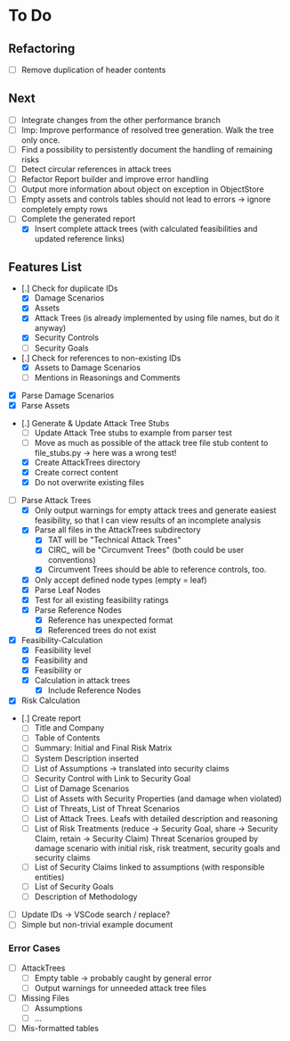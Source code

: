 # To Do

## Refactoring

* [ ] Remove duplication of header contents

## Next

* [ ] Integrate changes from the other performance branch
* [ ] Imp: Improve performance of resolved tree generation. Walk the tree only once.
* [ ] Find a possibility to persistently document the handling of remaining risks
* [ ] Detect circular references in attack trees
* [ ] Refactor Report builder and improve error handling
* [ ] Output more information about object on exception in ObjectStore
* [ ] Empty assets and controls tables should not lead to errors -> ignore completely empty rows
* [ ] Complete the generated report
  * [x] Insert complete attack trees (with calculated feasibilities and updated reference links)

## Features List

* [.] Check for duplicate IDs
  * [x] Damage Scenarios
  * [x] Assets
  * [x] Attack Trees (is already implemented by using file names, but do it anyway)
  * [x] Security Controls
  * [ ] Security Goals
* [.] Check for references to non-existing IDs
  * [x] Assets to Damage Scenarios
  * [ ] Mentions in Reasonings and Comments
* [x] Parse Damage Scenarios
* [x] Parse Assets
* [.] Generate & Update Attack Tree Stubs
  * [ ] Update Attack Tree stubs to example from parser test
  * [ ] Move as much as possible of the attack tree file stub content to file_stubs.py -> here was a wrong test!
  * [x] Create AttackTrees directory
  * [x] Create correct content
  * [x] Do not overwrite existing files
* [ ] Parse Attack Trees
  * [x] Only output warnings for empty attack trees and generate easiest feasibility, so that I can view results of an incomplete analysis
  * [x] Parse all files in the AttackTrees subdirectory
    * [x] TAT will be "Technical Attack Trees"
    * [x] CIRC_<ControlId> will be "Circumvent Trees" (both could be user conventions)
    * [x] Circumvent Trees should be able to reference controls, too.
  * [x] Only accept defined node types (empty = leaf)
  * [x] Parse Leaf Nodes
  * [x] Test for all existing feasibility ratings
  * [x] Parse Reference Nodes
    * [x] Reference has unexpected format
    * [x] Referenced trees do not exist
* [x] Feasibility-Calculation
  * [x] Feasibility level
  * [x] Feasibility and
  * [x] Feasibility or
  * [x] Calculation in attack trees
    * [x] Include Reference Nodes
* [x] Risk Calculation
* [.] Create report
  * [ ] Title and Company
  * [ ] Table of Contents
  * [ ] Summary: Initial and Final Risk Matrix
  * [ ] System Description inserted
  * [ ] List of Assumptions -> translated into security claims
  * [ ] Security Control with Link to Security Goal
  * [ ] List of Damage Scenarios
  * [ ] List of Assets with Security Properties (and damage when violated)
  * [ ] List of Threats, List of Threat Scenarios
  * [ ] List of Attack Trees. Leafs with detailed description and reasoning
  * [ ] List of Risk Treatments (reduce -> Security Goal, share -> Security Claim, retain -> Security Claim) Threat Scenarios grouped by damage scenario with initial risk, risk treatment, security goals and security claims
  * [ ] List of Security Claims linked to assumptions (with responsible entities)
  * [ ] List of Security Goals
  * [ ] Description of Methodology
* [ ] Update IDs -> VSCode search / replace?
* [ ] Simple but non-trivial example document

### Error Cases

* [ ] AttackTrees
  * [ ] Empty table -> probably caught by general error
  * [ ] Output warnings for unneeded attack tree files
* [ ] Missing Files
  * [ ] Assumptions
  * [ ] ...
* [ ] Mis-formatted tables